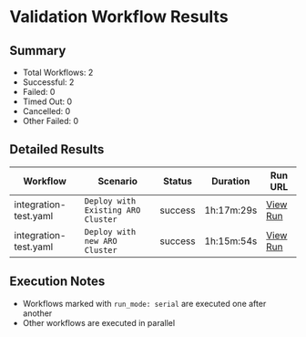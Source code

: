 # Validation Workflow Results

## Summary
- Total Workflows: 2
- Successful: 2
- Failed: 0
- Timed Out: 0
- Cancelled: 0
- Other Failed: 0

## Detailed Results

| Workflow | Scenario | Status | Duration | Run URL |
|----------|----------|---------|-----------|----------|
| integration-test.yaml | `Deploy with Existing ARO Cluster` | success | 1h:17m:29s | [View Run](https://github.com/azure-javaee/azure.liberty.aro/actions/runs/17031057850) |
| integration-test.yaml | `Deploy with new ARO Cluster` | success | 1h:15m:54s | [View Run](https://github.com/azure-javaee/azure.liberty.aro/actions/runs/17032231689) |


## Execution Notes
- Workflows marked with `run_mode: serial` are executed one after another
- Other workflows are executed in parallel
